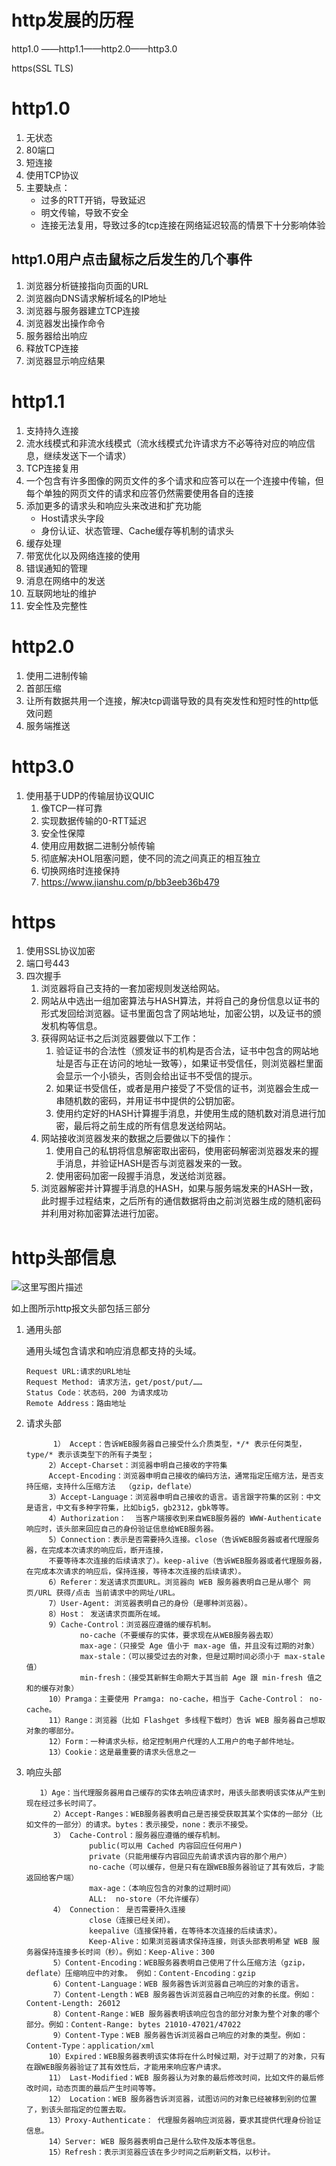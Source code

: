 # http发展的历程

http1.0 ——http1.1——http2.0——http3.0

https(SSL TLS)

# http1.0

1. 无状态
2. 80端口
3. 短连接
4. 使用TCP协议
5. 主要缺点：
   - 过多的RTT开销，导致延迟
   - 明文传输，导致不安全
   - 连接无法复用，导致过多的tcp连接在网络延迟较高的情景下十分影响体验

## http1.0用户点击鼠标之后发生的几个事件

1. 浏览器分析链接指向页面的URL
2. 浏览器向DNS请求解析域名的IP地址
3. 浏览器与服务器建立TCP连接
4. 浏览器发出操作命令
5. 服务器给出响应
6. 释放TCP连接
7. 浏览器显示响应结果

# http1.1

1. 支持持久连接
2. 流水线模式和非流水线模式（流水线模式允许请求方不必等待对应的响应信息，继续发送下一个请求）
3. TCP连接复用
4. 一个包含有许多图像的网页文件的多个请求和应答可以在一个连接中传输，但每个单独的网页文件的请求和应答仍然需要使用各自的连接
5. 添加更多的请求头和响应头来改进和扩充功能
   - Host请求头字段
   - 身份认证、状态管理、Cache缓存等机制的请求头
6. 缓存处理
7. 带宽优化以及网络连接的使用
8. 错误通知的管理
9. 消息在网络中的发送
10. 互联网地址的维护
11. 安全性及完整性

# http2.0

1. 使用二进制传输
2. 首部压缩
3. 让所有数据共用一个连接，解决tcp调谐导致的具有突发性和短时性的http低效问题
4. 服务端推送

# http3.0

1. 使用基于UDP的传输层协议QUIC
   1. 像TCP一样可靠
   2. 实现数据传输的0-RTT延迟
   3. 安全性保障
   4. 使用应用数据二进制分帧传输
   5. 彻底解决HOL阻塞问题，使不同的流之间真正的相互独立
   6. 切换网络时连接保持
   7. https://www.jianshu.com/p/bb3eeb36b479

# https

1. 使用SSL协议加密
2. 端口号443
3. 四次握手
   1. 浏览器将自己支持的一套加密规则发送给网站。
   2. 网站从中选出一组加密算法与HASH算法，并将自己的身份信息以证书的形式发回给浏览器。证书里面包含了网站地址，加密公钥，以及证书的颁发机构等信息。
   3. 获得网站证书之后浏览器要做以下工作：
      1. 验证证书的合法性（颁发证书的机构是否合法，证书中包含的网站地址是否与正在访问的地址一致等），如果证书受信任，则浏览器栏里面会显示一个小锁头，否则会给出证书不受信的提示。
      2. 如果证书受信任，或者是用户接受了不受信的证书，浏览器会生成一串随机数的密码，并用证书中提供的公钥加密。
      3. 使用约定好的HASH计算握手消息，并使用生成的随机数对消息进行加密，最后将之前生成的所有信息发送给网站。
   4. 网站接收浏览器发来的数据之后要做以下的操作：
      1. 使用自己的私钥将信息解密取出密码，使用密码解密浏览器发来的握手消息，并验证HASH是否与浏览器发来的一致。
      2. 使用密码加密一段握手消息，发送给浏览器。
   5. 浏览器解密并计算握手消息的HASH，如果与服务端发来的HASH一致，此时握手过程结束，之后所有的通信数据将由之前浏览器生成的随机密码并利用对称加密算法进行加密。

# http头部信息

![这里写图片描述](http://img.blog.csdn.net/20160717175604301)

如上图所示http报文头部包括三部分

1. 通用头部

   通用头域包含请求和响应消息都支持的头域。

   ```http
   Request URL:请求的URL地址
   Request Method: 请求方法，get/post/put/……
   Status Code：状态码，200 为请求成功
   Remote Address：路由地址
   ```

   

2. 请求头部

   ```http
     	 1） Accept：告诉WEB服务器自己接受什么介质类型，*/* 表示任何类型，type/* 表示该类型下的所有子类型；
        2）Accept-Charset：浏览器申明自己接收的字符集
        Accept-Encoding：浏览器申明自己接收的编码方法，通常指定压缩方法，是否支持压缩，支持什么压缩方法  （gzip，deflate）
        3）Accept-Language：浏览器申明自己接收的语言。语言跟字符集的区别：中文是语言，中文有多种字符集，比如big5，gb2312，gbk等等。
        4）Authorization：  当客户端接收到来自WEB服务器的 WWW-Authenticate 响应时，该头部来回应自己的身份验证信息给WEB服务器。
        5）Connection：表示是否需要持久连接。close（告诉WEB服务器或者代理服务器，在完成本次请求的响应后，断开连接，
        不要等待本次连接的后续请求了）。keep-alive（告诉WEB服务器或者代理服务器，在完成本次请求的响应后，保持连接，等待本次连接的后续请求）。
        6）Referer：发送请求页面URL。浏览器向 WEB 服务器表明自己是从哪个 网页/URL 获得/点击 当前请求中的网址/URL。
        7）User-Agent: 浏览器表明自己的身份（是哪种浏览器）。
        8）Host： 发送请求页面所在域。
        9）Cache-Control：浏览器应遵循的缓存机制。
               no-cache（不要缓存的实体，要求现在从WEB服务器去取）
               max-age：（只接受 Age 值小于 max-age 值，并且没有过期的对象） 
               max-stale：（可以接受过去的对象，但是过期时间必须小于 max-stale 值）  
               min-fresh：（接受其新鲜生命期大于其当前 Age 跟 min-fresh 值之和的缓存对象）
        10）Pramga：主要使用 Pramga: no-cache，相当于 Cache-Control： no-cache。
        11）Range：浏览器（比如 Flashget 多线程下载时）告诉 WEB 服务器自己想取对象的哪部分。
        12）Form：一种请求头标，给定控制用户代理的人工用户的电子邮件地址。
        13）Cookie：这是最重要的请求头信息之一
   ```

3. 响应头部

   ```http
   	  1）Age：当代理服务器用自己缓存的实体去响应请求时，用该头部表明该实体从产生到现在经过多长时间了。
         2）Accept-Ranges：WEB服务器表明自己是否接受获取其某个实体的一部分（比如文件的一部分）的请求。bytes：表示接受，none：表示不接受。
         3） Cache-Control：服务器应遵循的缓存机制。
                 public(可以用 Cached 内容回应任何用户)
                 private（只能用缓存内容回应先前请求该内容的那个用户）
                 no-cache（可以缓存，但是只有在跟WEB服务器验证了其有效后，才能返回给客户端） 
                 max-age：（本响应包含的对象的过期时间）  
                 ALL:  no-store（不允许缓存）  
         4） Connection： 是否需要持久连接
                 close（连接已经关闭）。
                 keepalive（连接保持着，在等待本次连接的后续请求）。
                 Keep-Alive：如果浏览器请求保持连接，则该头部表明希望 WEB 服务器保持连接多长时间（秒）。例如：Keep-Alive：300
         5）Content-Encoding：WEB服务器表明自己使用了什么压缩方法（gzip，deflate）压缩响应中的对象。 例如：Content-Encoding：gzip 
         6）Content-Language：WEB 服务器告诉浏览器自己响应的对象的语言。
         7）Content-Length：WEB 服务器告诉浏览器自己响应的对象的长度。例如：Content-Length: 26012
         8）Content-Range：WEB 服务器表明该响应包含的部分对象为整个对象的哪个部分。例如：Content-Range: bytes 21010-47021/47022
         9）Content-Type：WEB 服务器告诉浏览器自己响应的对象的类型。例如：Content-Type：application/xml
        10）Expired：WEB服务器表明该实体将在什么时候过期，对于过期了的对象，只有在跟WEB服务器验证了其有效性后，才能用来响应客户请求。
        11） Last-Modified：WEB 服务器认为对象的最后修改时间，比如文件的最后修改时间，动态页面的最后产生时间等等。
        12） Location：WEB 服务器告诉浏览器，试图访问的对象已经被移到别的位置了，到该头部指定的位置去取。
        13）Proxy-Authenticate： 代理服务器响应浏览器，要求其提供代理身份验证信息。
        14）Server: WEB 服务器表明自己是什么软件及版本等信息。
        15）Refresh：表示浏览器应该在多少时间之后刷新文档，以秒计。
   ```

   
